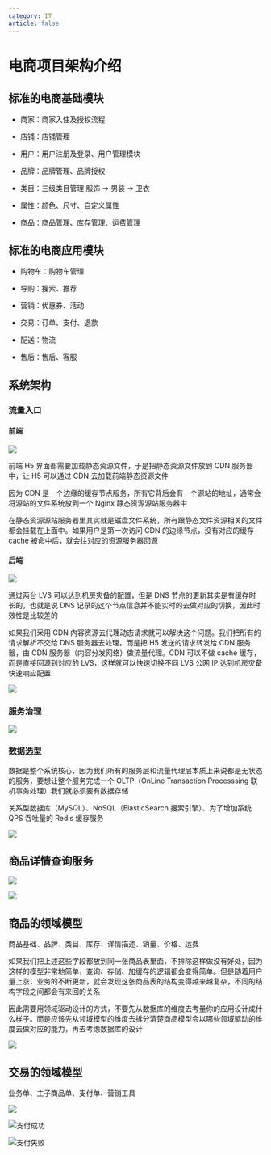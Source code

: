 ```yaml
---
category: IT
article: false
---
```


# 电商项目架构介绍

<!-- more -->

## 标准的电商基础模块

- 商家：商家入住及授权流程

- 店铺：店铺管理

- 用户：用户注册及登录、用户管理模块

- 品牌：品牌管理、品牌授权

- 类目：三级类目管理 服饰 -> 男装 -> 卫衣

- 属性：颜色、尺寸、自定义属性

- 商品：商品管理、库存管理、运费管理

## 标准的电商应用模块

- 购物车：购物车管理

- 导购：搜索、推荐

- 营销：优惠券、活动

- 交易：订单、支付、退款

- 配送：物流

- 售后：售后、客服

## 系统架构

### 流量入口

#### 前端

![](https://img.sherry4869.com/blog/it/project/ec/img.png)

前端 H5 界面都需要加载静态资源文件，于是把静态资源文件放到 CDN 服务器中，让 H5 可以通过 CDN 去加载前端静态资源文件

因为 CDN 是一个边缘的缓存节点服务，所有它背后会有一个源站的地址，通常会将源站的文件系统放到一个 Nginx 静态资源源站服务器中

在静态资源源站服务器里其实就是磁盘文件系统，所有跟静态文件资源相关的文件都会挂载在上面中。如果用户是第一次访问 CDN 的边缘节点，没有对应的缓存 cache 被命中后，就会往对应的资源服务器回源

#### 后端

![](https://img.sherry4869.com/blog/it/project/ec/img_2.png)

通过两台 LVS 可以达到机房灾备的配置，但是 DNS 节点的更新其实是有缓存时长的，也就是说 DNS 记录的这个节点信息并不能实时的去做对应的切换，因此时效性是比较差的

如果我们采用 CDN 内容资源去代理动态请求就可以解决这个问题。我们把所有的请求解析不交给 DNS 服务器去处理，而是把 H5 发送的请求转发给 CDN 服务器，由 CDN 服务器（内容分发网络）做流量代理。CDN 可以不做 cache 缓存，而是直接回源到对应的 LVS，这样就可以快速切换不同 LVS 公网 IP 达到机房灾备快速响应配置

![](https://img.sherry4869.com/blog/it/project/ec/img_3.png)

### 服务治理

![](https://img.sherry4869.com/blog/it/project/ec/img_4.png)

### 数据选型

数据是整个系统核心，因为我们所有的服务层和流量代理层本质上来说都是无状态的服务，要想让整个服务完成一个 OLTP（OnLine Transaction Processsing 联机事务处理）我们就必须要有数据存储

关系型数据库（MySQL）、NoSQL（ElasticSearch 搜索引擎）、为了增加系统 QPS 吞吐量的 Redis 缓存服务

![](https://img.sherry4869.com/blog/it/project/ec/img_5.png)

## 商品详情查询服务

![](https://img.sherry4869.com/blog/it/project/ec/img_6.png)

![](https://img.sherry4869.com/blog/it/project/ec/img_7.png)

## 商品的领域模型

商品基础、品牌、类目、库存、详情描述、销量、价格、运费

如果我们把上述这些字段都放到同一张商品表里面，不排除这样做没有好处，因为这样的模型非常地简单，查询、存储、加缓存的逻辑都会变得简单。但是随着用户量上涨，业务的不断更新，就会发现这张商品表的结构变得越来越复杂，不同的结构字段之间都会有来回的关系

因此需要用领域驱动设计的方式，不要先从数据库的维度去考量你的应用设计成什么样子。而是应该先从领域模型的维度去拆分清楚商品模型会以哪些领域驱动的维度去做对应的能力，再去考虑数据库的设计

![](https://img.sherry4869.com/blog/it/project/ec/img_8.png)

## 交易的领域模型

业务单、主子商品单、支付单、营销工具

![](https://img.sherry4869.com/blog/it/project/ec/img_9.png)

![支付成功](https://img.sherry4869.com/blog/it/project/ec/img_10.png)

![支付失败](https://img.sherry4869.com/blog/it/project/ec/img_11.png)